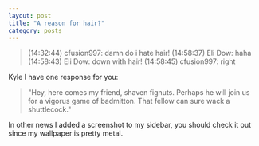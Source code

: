 ```yaml
---
layout: post
title: "A reason for hair?"
category: posts
---
```

<blockquote>
(14:32:44) cfusion997: damn do i hate hair!
(14:58:37) Eli Dow: haha
(14:58:43) Eli Dow: down with hair!
(14:58:45) cfusion997: right
</blockquote>
<p>Kyle I have one response for you:</p>
<blockquote>
    "Hey, here comes my friend, shaven fignuts. Perhaps he will join us for a vigorus game of badmitton. That fellow can sure wack a shuttlecock."
</blockquote>
<p>In other news I added a screenshot to my sidebar, you should check it out since my wallpaper is pretty metal.</p>